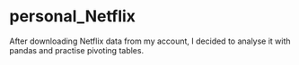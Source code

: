 # personal_Netflix
After downloading Netflix data from my account, I decided to analyse it with pandas and practise pivoting tables.
